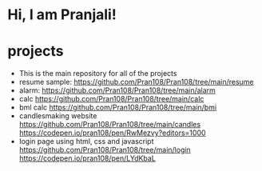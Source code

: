 # Hi, I am Pranjali!
# projects
- This is the main repository for all of the projects
- resume sample: https://github.com/Pran108/Pran108/tree/main/resume
- alarm: https://github.com/Pran108/Pran108/tree/main/alarm
- calc https://github.com/Pran108/Pran108/tree/main/calc
- bml calc https://github.com/Pran108/Pran108/tree/main/bmi
- candlesmaking website https://github.com/Pran108/Pran108/tree/main/candles    https://codepen.io/pran108/pen/RwMezvy?editors=1000
- login page using html, css and javascript https://github.com/Pran108/Pran108/tree/main/login    https://codepen.io/pran108/pen/LYdKbaL
